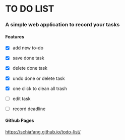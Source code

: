 # TO DO LIST

### A simple web application to record your tasks


#### Features
- [x] add new to-do
- [x] save done task
- [x] delete done task 
- [x] undo done or delete task
- [x] one click to clean all trash
- [ ] edit task
- [ ] record deadline


#### Github Pages
https://schiafang.github.io/todo-list/
